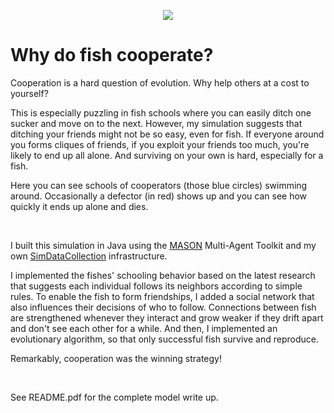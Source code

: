 <p align="center">
  <img src="https://github.com/ablonder/familiarModel/blob/main/video.gif" />
</p>

# Why do fish cooperate?

Cooperation is a hard question of evolution. Why help others at a cost to yourself?

This is especially puzzling in fish schools where you can easily ditch one sucker and move on to the next. However, my simulation suggests that ditching your friends might not be so easy, even for fish. If everyone around you forms cliques of friends, if you exploit your friends too much, you're likely to end up all alone. And surviving on your own is hard, especially for a fish.

Here you can see schools of cooperators (those blue circles) swimming around. Occasionally a defector (in red) shows up and you can see how quickly it ends up alone and dies.

</br>

I built this simulation in Java using the <a href="https://cs.gmu.edu/~eclab/projects/mason/">MASON</a> Multi-Agent Toolkit and my own <a href="https://github.com/ablonder/SimDataCollection">SimDataCollection</a> infrastructure.

I implemented the fishes' schooling behavior based on the latest research that suggests each individual follows its neighbors according to simple rules. To enable the fish to form friendships, I added a social network that also influences their decisions of who to follow. Connections between fish are strengthened whenever they interact and grow weaker if they drift apart and don't see each other for a while. And then, I implemented an evolutionary algorithm, so that only successful fish survive and reproduce.

Remarkably, cooperation was the winning strategy!

</br>

See README.pdf for the complete model write up.
